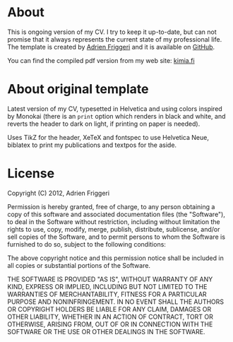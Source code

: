 # About #

This is ongoing version of my CV. I try to keep it up-to-date, but can not
promise that it always represents the current state of my professional life.
The template is created by [Adrien Friggeri][afriggeri] and it is available on
[GitHub][afriggerighcv].

You can find the compiled pdf version from my web site: [kimia.fi][kimia.fi]

# About original template #

Latest version of my CV, typesetted in Helvetica and using colors inspired by
Monokai (there is an `print` option which renders in black and white, and
reverts the header to dark on light, if printing on paper is needed).

Uses TikZ for the header, XeTeX and fontspec to use Helvetica Neue, biblatex to
print my publications and textpos for the aside.

# License #

Copyright (C) 2012, Adrien Friggeri

Permission is hereby granted, free of charge, to any person obtaining a copy of
this software and associated documentation files (the "Software"), to deal in
the Software without restriction, including without limitation the rights to
use, copy, modify, merge, publish, distribute, sublicense, and/or sell copies
of the Software, and to permit persons to whom the Software is furnished to do
so, subject to the following conditions:

The above copyright notice and this permission notice shall be included in all
copies or substantial portions of the Software.

THE SOFTWARE IS PROVIDED "AS IS", WITHOUT WARRANTY OF ANY KIND, EXPRESS OR
IMPLIED, INCLUDING BUT NOT LIMITED TO THE WARRANTIES OF MERCHANTABILITY,
FITNESS FOR A PARTICULAR PURPOSE AND NONINFRINGEMENT. IN NO EVENT SHALL THE
AUTHORS OR COPYRIGHT HOLDERS BE LIABLE FOR ANY CLAIM, DAMAGES OR OTHER
LIABILITY, WHETHER IN AN ACTION OF CONTRACT, TORT OR OTHERWISE, ARISING FROM,
OUT OF OR IN CONNECTION WITH THE SOFTWARE OR THE USE OR OTHER DEALINGS IN THE
SOFTWARE.

[afriggeri]: http://www.friggeri.net/ "Adrien Friggeri"
[afriggerighcv]: https://github.com/afriggeri/CV "afriggeri/cv"
[kimia.fi]: http://kimia.fi "Personal home of Kimmo Ahokas"
